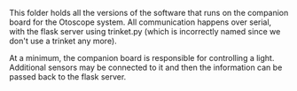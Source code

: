 This folder holds all the versions of the software that runs on the companion
board for the Otoscope system. All communication happens over serial, with
the flask server using trinket.py (which is incorrectly named since we don't
use a trinket any more).

At a minimum, the companion board is responsible for controlling a light.
Additional sensors may be connected to it and then the information can be
passed back to the flask server.
